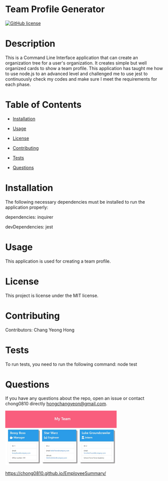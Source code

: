 
# Team Profile Generator
[![GitHub license](https://img.shields.io/badge/license-MIT-blue.svg)](https://github.com/chong0810/TeamProfileGenerator)

# Description

This is a Command Line Interface application that can create an organization tree for a user's organization. It creates simple but well organized cards to show a team profile. This application has taught me how to use node.js to an advanced level and challenged me to use jest to continuously check my codes and make sure I meet the requirements for each phase.

# Table of Contents 

* [Installation](#installation)

* [Usage](#usage)

* [License](#license)

* [Contributing](#contributing)

* [Tests](#tests)

* [Questions](#questions)

# Installation

The following necessary dependencies must be installed to run the application properly:

dependencies: inquirer

devDependencies: jest

# Usage

​This application is used for creating a team profile.

# License

This project is license under the MIT license.

# Contributing

​Contributors: Chang Yeong Hong

# Tests

To run tests, you need to run the following command: node test

# Questions

If you have any questions about the repo, open an issue or contact chong0810 directly hongchangyeon@gmail.com.

<img src="assets/images/EmployeeSummaryPic.JPG" width="70%" alt="Employee Summary Pic" >

https://chong0810.github.io/EmployeeSummary/
